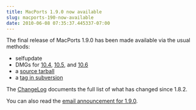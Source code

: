 ```yaml
---
title: MacPorts 1.9.0 now available
slug: macports-190-now-available
date: 2010-06-08 07:35:37.445337-07:00
---
```


The final release of MacPorts 1.9.0 has been made available via the usual methods:

* selfupdate
* DMGs for [10.4](https://distfiles.macports.org/MacPorts/MacPorts-1.9.0-10.4-Tiger.dmg "10.4 DMG"), [10.5](https://distfiles.macports.org/MacPorts/MacPorts-1.9.0-10.5-Leopard.dmg "10.5 DMG"), and [10.6](https://distfiles.macports.org/MacPorts/MacPorts-1.9.0-10.6-SnowLeopard.dmg "10.6 DMG")
* a [source tarball](https://www.macports.org/install.php#source)
* a [tag in subversion](https://svn.macports.org/repository/macports/tags/release_1_9_0)

The [ChangeLog](https://svn.macports.org/repository/macports/branches/release_1_9/base/ChangeLog) documents the full list of what has changed since 1.8.2.

You can also read the [email announcement for 1.9.0](https://lists.macosforge.org/pipermail/macports-announce/2010-June/000008.html).
